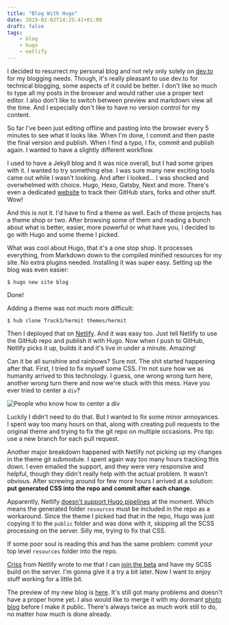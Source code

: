 ```yaml
---
title: "Blog With Hugo"
date: 2019-02-02T14:25:41+01:00
draft: false
tags:
    - blog
    - hugo
    - netlify
---
```


I decided to resurrect my personal blog and not rely only solely on [dev.to](https://dev.to/detunized) for my blogging needs. Though, it's really pleasant to use dev.to for technical blogging, some aspects of it could be better. I don't like so much to type all my posts in the browser and would rather use a proper text editor. I also don't like to switch between preview and markdown view all the time. And I especially don't like to have no version control for my content.

So far I've been just editing offline and pasting into the browser every 5 minutes to see what it looks like. When I'm done, I commit and then paste the final version and publish. When I find a typo, I fix, commit and publish again. I wanted to have a slightly different workflow.

I used to have a Jekyll blog and it was nice overall, but I had some gripes with it. I wanted to try something else. I was sure many new exciting tools came out while I wasn't looking. And after I looked... I was shocked and overwhelmed with choice. Hugo, Hexo, Gatsby, Next and more. There's even a dedicated [website](https://www.staticgen.com/) to track their GitHub stars, forks and other stuff. Wow!

And this is not it. I'd have to find a theme as well. Each of those projects has a theme shop or two. After browsing some of them and reading a bunch about what is better, easier, more powerful or what have you, I decided to go with Hugo and some theme I picked.

What was cool about Hugo, that it's a one stop shop. It processes everything, from Markdown down to the compiled minified resources for my site. No extra plugins needed. Installing it was super easy. Setting up the blog was even easier:

```shell
$ hugo new site blog
```

Done!

Adding a theme was not much more difficult:

```shell
$ hub clone Track3/hermit themes/hermit
```

Then I deployed that on [Netlify](https://netlify.com). And it was easy too. Just tell Netlify to use the GitHub repo and publish it with Hugo. Now when I push to GitHub, Netlify picks it up, builds it and it's live in under a minute. Amazing!

Can it be all sunshine and rainbows? Sure not. The shit started happening after that. First, I tried to fix myself some CSS. I'm not sure how we as humanity arrived to this technology. I guess, one wrong wrong turn here, another wrong turn there and now we're stuck with this mess. Have you ever tried to center a `div`?

![People who know how to center a div](https://i.imgur.com/sEOwTQo.jpg)

Luckily I didn't need to do that. But I wanted to fix some minor annoyances. I spent way too many hours on that, along with creating pull requests to the original theme and trying to fix the git repo on multiple occasions. Pro tip: use a new branch for each pull request.

Another major breakdown happened with Netlify not picking up my changes in the theme git submodule. I spent again way too many hours tracking this down. I even emailed the support, and they were very responsive and helpful, though they didn't really help with the actual problem. It wasn't obvious. After screwing around for few more hours I arrived at a solution: **put generated CSS into the repo and commit after each change**.

Apparently, Netlify [doesn't support Hugo pipelines](https://github.com/netlify/build-image/issues/182) at the moment. Which means the generated folder `resources` must be included in the repo as a workaround. Since the theme I picked had that in the repo, Hugo was just copying it to the `public` folder and was done with it, skipping all the SCSS processing on the server. Silly me, trying to fix that CSS.

If some poor soul is reading this and has the same problem: commit your top level `resources` folder into the repo.

[Criss](https://github.com/fool) from Netlify wrote to me that I can [join the beta](https://github.com/netlify/build-image/issues/254) and have my SCSS build on the server. I'm gonna give it a try a bit later. Now I want to enjoy stuff working for a little bit.

The preview of my new blog is [here](https://feed-dead-beef.netlify.com/). It's still got many problems and doesn't have a proper home yet. I also would like to merge it with my dormant [photo blog](https://detunized.net) before I make it public. There's always twice as much work still to do, no matter how much is done already.
